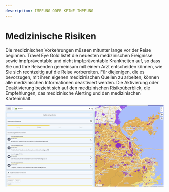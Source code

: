 ```yaml
---
description: IMPFUNG ODER KEINE IMPFUNG
---
```


# Medizinische Risiken

Die medizinischen Vorkehrungen müssen mitunter lange vor der Reise beginnen. Travel Eye Gold listet die neuesten medizinischen Ereignisse sowie impfpräventable und nicht impfpräventable Krankheiten auf, so dass Sie und Ihre Reisenden gemeinsam mit einem Arzt entscheiden können, wie Sie sich rechtzeitig auf die Reise vorbereiten. Für diejenigen, die es bevorzugen, mit ihren eigenen medizinischen Quellen zu arbeiten, können alle medizinischen Informationen deaktiviert werden. Die Aktivierung oder Deaktivierung bezieht sich auf den medizinischen Risikoüberblick, die Empfehlungen, das medizinische Alerting und den medizinischen Karteninhalt.

![&#xDC;BERSICHT MEDIZINISCHER RISIKEN](../.gitbook/assets/p41-img01.jpg)



